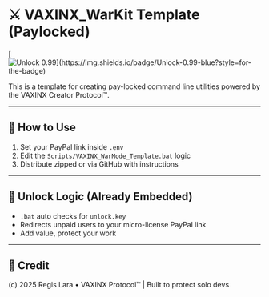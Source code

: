 # ⚔️ VAXINX_WarKit Template (Paylocked)

[![Unlock $0.99](https://img.shields.io/badge/Unlock-$0.99-blue?style=for-the-badge)](https://paypal.me/Regis9999/0.99)

This is a template for creating pay-locked command line utilities powered by the VAXINX Creator Protocol™.

---

## 🔧 How to Use

1. Set your PayPal link inside `.env`
2. Edit the `Scripts/VAXINX_WarMode_Template.bat` logic
3. Distribute zipped or via GitHub with instructions

---

## 🔐 Unlock Logic (Already Embedded)

- `.bat` auto checks for `unlock.key`
- Redirects unpaid users to your micro-license PayPal link
- Add value, protect your work

---

## 🧠 Credit

(c) 2025 Regis Lara • VAXINX Protocol™ | Built to protect solo devs

